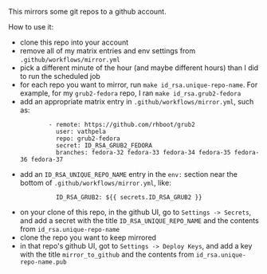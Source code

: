 This mirrors some git repos to a github account.

How to use it:
- clone this repo into your account
- remove all of my matrix entries and env settings from `.github/workflows/mirror.yml`
- pick a different minute of the hour (and maybe different hours) than I did to run the scheduled job
- for each repo you want to mirror, run `make id_rsa.unique-repo-name`.  For example, for my `grub2-fedora` repo, I ran `make id_rsa.grub2-fedora`
- add an appropriate matrix entry in `.github/workflows/mirror.yml`, such as:
  ```
          - remote: https://github.com/rhboot/grub2
            user: vathpela
            repo: grub2-fedora
            secret: ID_RSA_GRUB2_FEDORA
            branches: fedora-32 fedora-33 fedora-34 fedora-35 fedora-36 fedora-37
  ```
- add an `ID_RSA_UNIQUE_REPO_NAME` entry in the `env:` section near the bottom of `.github/workflows/mirror.yml`, like:
  ```
            ID_RSA_GRUB2: ${{ secrets.ID_RSA_GRUB2 }}
  ```
- on your clone of this repo, in the github UI, go to `Settings -> Secrets`, and add a secret with the title `ID_RSA_UNIQUE_REPO_NAME` and the contents from `id_rsa.unique-repo-name`
- clone the repo you want to keep mirrored
- in that repo's github UI, got to `Settings -> Deploy Keys`, and add a key
  with the title `mirror_to_github` and the contents from `id_rsa.unique-repo-name.pub`
